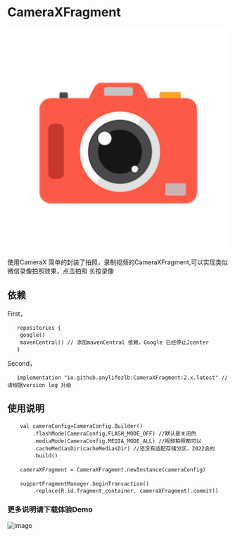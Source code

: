 # CameraXFragment

![icon](https://github.com/PangHaHa12138/CameraXFragment/blob/main/app/src/main/ic_launcher-playstore.png)


使用CameraX 简单的封装了拍照，录制视频的CameraXFragment,可以实现类似微信录像拍照效果，点击拍照 长按录像



## 依赖
   First，   
   
       repositories {
        google()
        mavenCentral() // 添加mavenCentral 依赖，Google 已经停止Jcenter
       }

   Second，   
   
       implementation "io.github.anylifezlb:CameraXFragment:2.x.latest" //请根据version log 升级
       
       
       
## 使用说明

        val cameraConfig=CameraConfig.Builder()
            .flashMode(CameraConfig.FLASH_MODE_OFF) //默认是关闭的
            .mediaMode(CameraConfig.MEDIA_MODE_ALL) //视频拍照都可以
            .cacheMediasDir(cacheMediasDir) //还没有适配存储分区，2022会的
            .build()

        cameraXFragment = CameraXFragment.newInstance(cameraConfig)

        supportFragmentManager.beginTransaction()
            .replace(R.id.fragment_container, cameraXFragment).commit()


### 更多说明请下载体验Demo
![image](https://user-images.githubusercontent.com/15169396/142362234-4300c052-cee6-4a1d-b835-baab7ae9e9b6.png)

